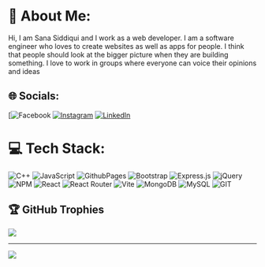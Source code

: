 # 💫 About Me:
Hi, I am Sana Siddiqui and I work as a web developer. I am a software engineer who loves to create websites as well as apps for people. I think that people should look at the bigger picture when they are building something. I love to work in groups where everyone can voice their opinions and ideas


## 🌐 Socials:
[![Facebook](https://www.facebook.com/people/Sana-Siddiqui/pfbid02ZaWU93azXBpUc7WhNjvDzanL3hyMGNtHHNY7p1nuXK36oSZmJrJdKRNkumuKqA7Jl/) [![Instagram](https://img.shields.io/badge/Instagram-%23E4405F.svg?logo=Instagram&logoColor=white)](https://www.instagram.com/_sana_siddiqui26/?hl=en) [![LinkedIn](https://img.shields.io/badge/LinkedIn-%230077B5.svg?logo=linkedin&logoColor=white)](https://www.linkedin.com/in/sana-siddiqui-b07b95221/) 

# 💻 Tech Stack:
![C++](https://img.shields.io/badge/c++-%2300599C.svg?style=for-the-badge&logo=c%2B%2B&logoColor=white) ![JavaScript](https://img.shields.io/badge/javascript-%23323330.svg?style=for-the-badge&logo=javascript&logoColor=%23F7DF1E) ![GithubPages](https://img.shields.io/badge/github%20pages-121013?style=for-the-badge&logo=github&logoColor=white) ![Bootstrap](https://img.shields.io/badge/bootstrap-%238511FA.svg?style=for-the-badge&logo=bootstrap&logoColor=white) ![Express.js](https://img.shields.io/badge/express.js-%23404d59.svg?style=for-the-badge&logo=express&logoColor=%2361DAFB) ![jQuery](https://img.shields.io/badge/jquery-%230769AD.svg?style=for-the-badge&logo=jquery&logoColor=white) ![NPM](https://img.shields.io/badge/NPM-%23CB3837.svg?style=for-the-badge&logo=npm&logoColor=white) ![React](https://img.shields.io/badge/react-%2320232a.svg?style=for-the-badge&logo=react&logoColor=%2361DAFB) ![React Router](https://img.shields.io/badge/React_Router-CA4245?style=for-the-badge&logo=react-router&logoColor=white) ![Vite](https://img.shields.io/badge/vite-%23646CFF.svg?style=for-the-badge&logo=vite&logoColor=white) ![MongoDB](https://img.shields.io/badge/MongoDB-%234ea94b.svg?style=for-the-badge&logo=mongodb&logoColor=white) ![MySQL](https://img.shields.io/badge/mysql-%2300000f.svg?style=for-the-badge&logo=mysql&logoColor=white) ![GIT](https://img.shields.io/badge/Git-fc6d26?style=for-the-badge&logo=git&logoColor=white)


## 🏆 GitHub Trophies
![](https://github.com/sana0928cs211099)



---
[![](https://visitcount.itsvg.in/api?id=PushpakSoni&icon=0&color=0)](https://visitcount.itsvg.in)

<!-- Proudly created with GPRM ( https://gprm.itsvg.in ) -->
